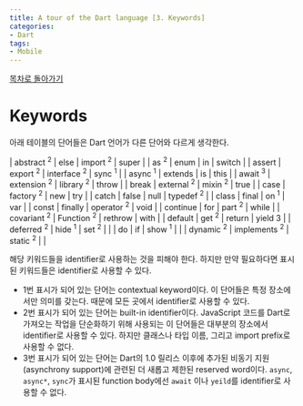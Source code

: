 ```yaml
---
title: A tour of the Dart language [3. Keywords]
categories:
- Dart
tags:
- Mobile
---
```


[목차로 돌아가기](/flutter/dart/a-tour-of-the-dart-language/)
# Keywords

아래 테이블의 단어들은 Dart 언어가 다른 단어와 다르게 생각한다.

| abstract <sup>2</sup>  	| else         	| import <sup>2</sup>    	| super     	|
| as <sup>2</sup>        	| enum         	| in          	| switch    	|
| assert      	| export <sup>2</sup>     	| interface <sup>2</sup> 	| sync <sup>1</sup>    	|
| async <sup>1</sup>     	| extends      	| is          	| this      	|
| await <sup>3</sup>     	| extension <sup>2</sup>  	| library <sup>2</sup>   	| throw     	|
| break       	| external <sup>2</sup>   	| mixin <sup>2</sup>     	| true      	|
| case        	| factory <sup>2</sup>    	| new         	| try       	|
| catch       	| false        	| null        	| typedef <sup>2</sup> 	|
| class       	| final        	| on <sup>1</sup>        	| var       	|
| const       	| finally      	| operator <sup>2</sup>  	| void      	|
| continue    	| for          	| part <sup>2</sup>      	| while     	|
| covariant <sup>2</sup> 	| Function <sup>2</sup>   	| rethrow     	| with      	|
| default     	| get <sup>2</sup>        	| return      	| yield 3   	|
| deferred <sup>2</sup>  	| hide <sup>1</sup>       	| set <sup>2</sup>       	|           	|
| do          	| if           	| show <sup>1</sup>      	|           	|
| dynamic <sup>2</sup>   	| implements <sup>2</sup> 	| static <sup>2</sup>    	|           	|

해당 키워드들을 identifier로 사용하는 것을 피해야 한다. 하지만 만약 필요하다면 표시된 키워드들은 identifier로 사용할 수 있다.

* 1번 표시가 되어 있는 단어는 contextual keyword이다. 이 단어들은 특정 장소에서만 의미를 갖는다. 때문에 모든 곳에서 identifier로 사용할 수 있다.
* 2번 표시가 되어 있는 단어는 built-in identifier이다. JavaScript 코드를 Dart로 가져오는 작업을 단순화하기 위해 사용되는 이 단어들은 대부분의 장소에서  identifier로 사용할 수 있다. 하지만 클래스나 타입 이름, 그리고 import prefix로 사용할 수 없다.
* 3번 표시가 되어 있는 단어는 Dart의 1.0 릴리스 이후에 추가된 비동기 지원(asynchrony support)에 관련된 더 새롭고 제한된 reserved word이다. `async`, `async*`, `sync`가 표시된 function body에선 `await` 이나 `yeild`를 identifier로 사용할 수 없다.
